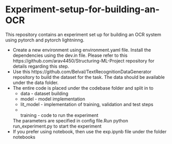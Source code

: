 # Experiment-setup-for-building-an-OCR

This repository contains an experiment set up for building an OCR system using pytorch and pytorch lightninng.

<ul>
  <li>Create a new environment using environment.yaml file. Install the dependencies using the dev.in file. Please refer to this https://github.com/arav4450/Structuring-ML-Project repository for details regarding this step.</li>
  <li>Use this https://github.com/Belval/TextRecognitionDataGenerator repository to build the dataset for the task. The data should be available under the data folder.</li>
  <li>The entire code is placed under the codebase folder and split in to<ul><li>data - dataset building</li><li>model - model implementation</li><li>lit_model - implementation of training, validation and test steps</li><li></li>training - code to run the experiment</ul>The parameters are specified in config file.Run python run_experiment.py to start the experiment</li>
  <li> If you prefer using notebook, then use the exp.ipynb file under the folder notebooks</li>
</ul>  



